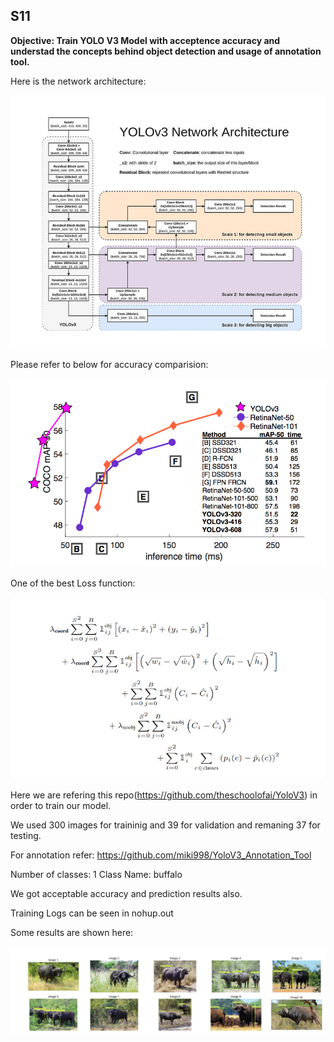 ## S11
**Objective: Train YOLO V3 Model with acceptence accuracy and understad the concepts behind object detection and usage of annotation tool.**

Here is the network architecture:

![Architecture](image-2.png)

Please refer to below for accuracy comparision:

![Accuracy](image-1.png)

One of the best Loss function:

![Loss Function](image.png)

Here we are refering this repo(https://github.com/theschoolofai/YoloV3) in order to train our model.

We used 300 images for traininig and 39 for validation and remaning 37 for testing.

For annotation refer: https://github.com/miki998/YoloV3_Annotation_Tool

Number of classes: 1
Class Name: buffalo

We got acceptable accuracy and prediction results also.

Training Logs can be seen in nohup.out

Some results are shown here:

![PredictionResults](image-3.png)